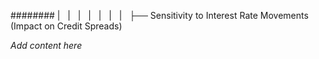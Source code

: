 ######## |   |   |   |   |   |   |   ├── Sensitivity to Interest Rate Movements (Impact on Credit Spreads)

*Add content here*
